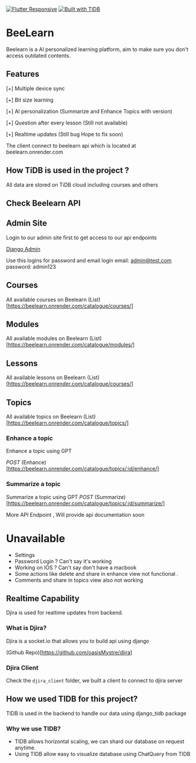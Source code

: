 [![Flutter Responsive](https://img.shields.io/badge/flutter-responsive-brightgreen.svg?style=flat-square)](https://github.com/Codelessly/ResponsiveFramework)
[![Built with TIDB](https://www.gartner.com/pi/vendorimages/pingcap_cloud-database-management-systems_1639623313902.png)](https://www.pingcap.com/)

# BeeLearn
Beelearn is a AI personalized learning platform, aim to make sure you don't access outdated contents.

## Features
[+] Multiple device sync

[+] Bit size learning

[+] AI personalization (Summarize and Enhance Topics with version)

[+] Question after every lesson (Still not available)

[+] Realtime updates (Still bug Hope to fix soon)

The client connect to beelearn api which is located at beelearn.onrender.com 

## How TiDB is used in the project ?

All data are stored on TiDB cloud including courses and others 


## Check Beelearn API 

## Admin Site 
Login to our admin site first to get access to our api endpoints

[Django Admin](https://beelearn.onrender.com/admin/)

Use this logins for password and email login
email: admin@test.com
password: admin123

## Courses 
All available courses on Beelearn
(List)[https://beelearn.onrender.com/catalogue/courses/]

## Modules 
All available modules on Beelearn
(List)[https://beelearn.onrender.com/catalogue/modules/]

## Lessons
All available lessons on Beelearn
(List)[https://beelearn.onrender.com/catalogue/courses/]

## Topics 
All available topics on Beelearn
(List)[https://beelearn.onrender.com/catalogue/topics/]

### Enhance a topic
Enhance a topic using GPT

_POST_
(Enhance)[https://beelearn.onrender.com/catalogue/topics/:id/enhance/]

### Summarize a topic 
Summarize a topic using GPT
_POST_
(Summarize)[https://beelearn.onrender.com/catalogue/topics/:id/summarize/]

More API Endpoint , Will provide api documentation soon

# Unavailable 

* Settings
* Password Login ? Can't say it's working
* Working on IOS ? Can't say don't have a macbook
* Some actions like delete and share in enhance view not functional .
* Comments and share in topics view also not working

## Realtime Capability
Djira is used for realtime updates from backend.

### What is Djira?
Djira is a socket.io that allows you to build api using django 

(Github Repo)[https://github.com/oasisMystre/djira]

### Djira Client 
Check the `djira_client` folder, we built a client to connect to djira server 

## How we used TIDB for this project?
TIDB is used in the backend to handle our data using django_tidb package 

### Why we use TIDB?
* TIDB allows horizontal scaling, we can shard our database on request anytime.
* Using TIDB allow easy to visualize database using ChatQuery from TIDB
